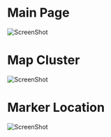 # Main Page #

![ScreenShot](/demo_screenshots/landing_page.jpg?raw=true)

# Map Cluster #

![ScreenShot](/demo_screenshots/cluster_map.jpg?raw=true)

# Marker Location #

![ScreenShot](/demo_screenshots/marker_location.jpg?raw=true)
